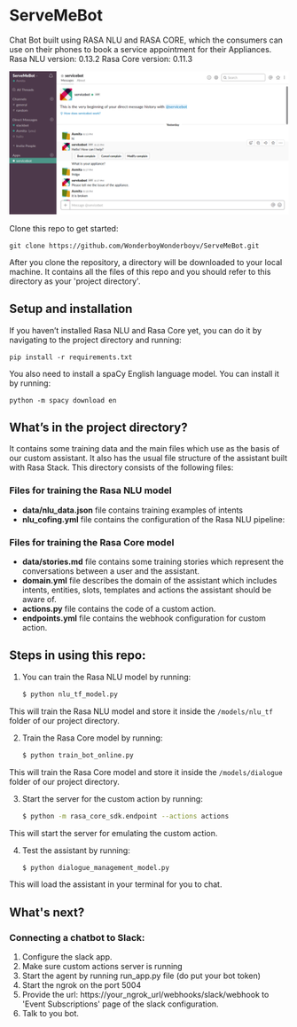 # ServeMeBot

Chat Bot built using RASA NLU and RASA CORE, which the consumers can use on their phones to book a service appointment for their Appliances.
Rasa NLU version: 0.13.2
Rasa Core version: 0.11.3

![alt text](https://raw.githubusercontent.com/WonderboyWonderboyv/ServeMeBot/master/image.png)


Clone this repo to get started:

```
git clone https://github.com/WonderboyWonderboyv/ServeMeBot.git
```

After you clone the repository, a directory will be downloaded to your local machine. It contains all the files of this repo and you should refer to this directory as your 'project directory'.


## Setup and installation

If you haven’t installed Rasa NLU and Rasa Core yet, you can do it by navigating to the project directory and running:  
```
pip install -r requirements.txt
```

You also need to install a spaCy English language model. You can install it by running:

```
python -m spacy download en
```


## What’s in the project directory?

It contains some training data and the main files which use as the basis of our custom assistant. It also has the usual file structure of the assistant built with Rasa Stack. This directory consists of the following files:

### Files for training the Rasa NLU model

- **data/nlu_data.json** file contains training examples of intents 
- **nlu_cofing.yml** file contains the configuration of the Rasa NLU pipeline:  

### Files for training the Rasa Core model

- **data/stories.md** file contains some training stories which represent the conversations between a user and the assistant. 
- **domain.yml** file describes the domain of the assistant which includes intents, entities, slots, templates and actions the assistant should be aware of.  
- **actions.py** file contains the code of a custom action.
- **endpoints.yml** file contains the webhook configuration for custom action.

## Steps in using this repo:
1. You can train the Rasa NLU model by running:  
    ```sh
    $ python nlu_tf_model.py
    ```  
This will train the Rasa NLU model and store it inside the `/models/nlu_tf` folder of our project directory.

2. Train the Rasa Core model by running:  
    ```sh
    $ python train_bot_online.py
    ```   
This will train the Rasa Core model and store it inside the `/models/dialogue` folder of our project directory.

3. Start the server for the custom action by running:  
    ```sh
    $ python -m rasa_core_sdk.endpoint --actions actions
    ```  
This will start the server for emulating the custom action.

4. Test the assistant by running:  
    ```sh
    $ python dialogue_management_model.py
    ```  
This will load the assistant in your terminal for you to chat.

## What's next?
### Connecting a chatbot to Slack:
1. Configure the slack app. 
2. Make sure custom actions server is running  
3. Start the agent by running run_app.py file  (do put your bot token)
4. Start the ngrok on the port 5004  
5. Provide the url: https://your_ngrok_url/webhooks/slack/webhook to 'Event Subscriptions' page of the slack configuration.  
6. Talk to you bot. 
